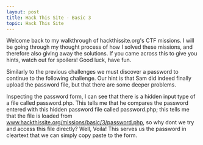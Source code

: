 ```yaml
---
layout: post
title: Hack This Site - Basic 3
topic: Hack This Site
---
```


Welcome back to my walkthrough of hackthissite.org's CTF missions. I will be going through my thought process of how I solved these missions, and therefore also giving away the solutions. If you came across this to give you hints, watch out for spoilers! Good luck, have fun.

Similarly to the previous challenges we must discover a password to continue to the following challenge. Our hint is that Sam did indeed finally upload the password file, but that there are some deeper problems.

Inspecting the password form, I can see that there is a hidden input type of a file called password.php. This tells me that he compares the password entered with this hidden password file called password.php; this tells me that the file is loaded from www.hackthissite.org/missions/basic/3/password.php, so why dont we try and access this file directly? Well, Voila! This serves us the password in cleartext that we can simply copy paste to the form.